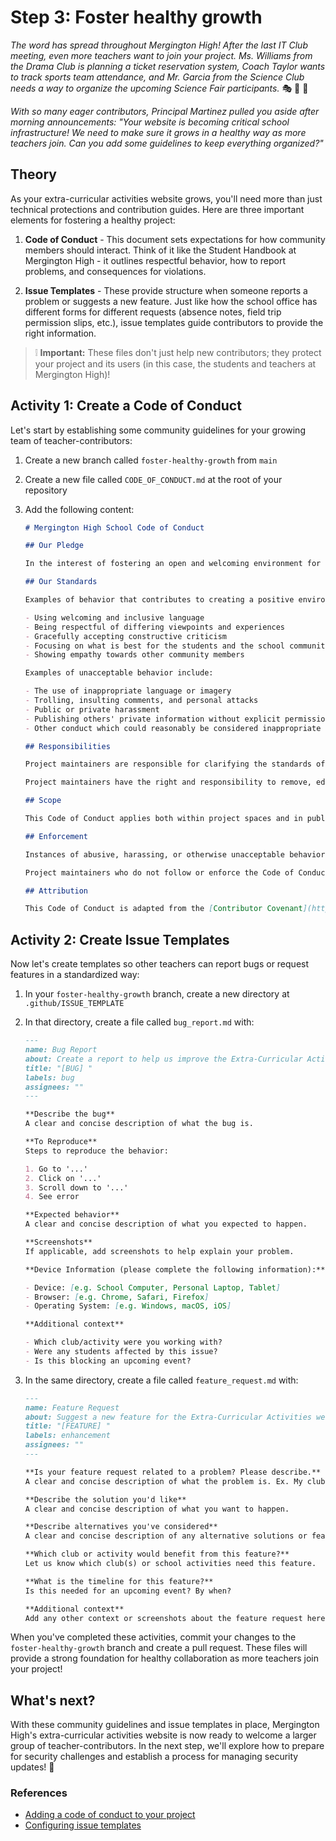 # Step 3: Foster healthy growth

_The word has spread throughout Mergington High! After the last IT Club meeting, even more teachers want to join your project. Ms. Williams from the Drama Club is planning a ticket reservation system, Coach Taylor wants to track sports team attendance, and Mr. Garcia from the Science Club needs a way to organize the upcoming Science Fair participants._ 🎭 🏀 🔬

_With so many eager contributors, Principal Martinez pulled you aside after morning announcements: "Your website is becoming critical school infrastructure! We need to make sure it grows in a healthy way as more teachers join. Can you add some guidelines to keep everything organized?"_

## Theory

As your extra-curricular activities website grows, you'll need more than just technical protections and contribution guides. Here are three important elements for fostering a healthy project:

1. **Code of Conduct** - This document sets expectations for how community members should interact. Think of it like the Student Handbook at Mergington High - it outlines respectful behavior, how to report problems, and consequences for violations.

2. **Issue Templates** - These provide structure when someone reports a problem or suggests a new feature. Just like how the school office has different forms for different requests (absence notes, field trip permission slips, etc.), issue templates guide contributors to provide the right information.

> ❕ **Important:** These files don't just help new contributors; they protect your project and its users (in this case, the students and teachers at Mergington High)!

## Activity 1: Create a Code of Conduct

Let's start by establishing some community guidelines for your growing team of teacher-contributors:

1. Create a new branch called `foster-healthy-growth` from `main`
2. Create a new file called `CODE_OF_CONDUCT.md` at the root of your repository
3. Add the following content:

   ```markdown
   # Mergington High School Code of Conduct

   ## Our Pledge

   In the interest of fostering an open and welcoming environment for our school community, we as contributors and maintainers pledge to make participation in the Extra-Curricular Activities project a respectful and harassment-free experience for everyone.

   ## Our Standards

   Examples of behavior that contributes to creating a positive environment include:

   - Using welcoming and inclusive language
   - Being respectful of differing viewpoints and experiences
   - Gracefully accepting constructive criticism
   - Focusing on what is best for the students and the school community
   - Showing empathy towards other community members

   Examples of unacceptable behavior include:

   - The use of inappropriate language or imagery
   - Trolling, insulting comments, and personal attacks
   - Public or private harassment
   - Publishing others' private information without explicit permission
   - Other conduct which could reasonably be considered inappropriate in a school setting

   ## Responsibilities

   Project maintainers are responsible for clarifying the standards of acceptable behavior and are expected to take appropriate and fair corrective action in response to any instances of unacceptable behavior.

   Project maintainers have the right and responsibility to remove, edit, or reject comments, commits, code, issues, and other contributions that are not aligned to this Code of Conduct.

   ## Scope

   This Code of Conduct applies both within project spaces and in public spaces when an individual is representing the project or the school. Examples of representing the project include using an official project email address, posting via an official social media account, or acting as an appointed representative at an online or offline event.

   ## Enforcement

   Instances of abusive, harassing, or otherwise unacceptable behavior may be reported to the IT Club faculty advisor. All complaints will be reviewed and investigated promptly and fairly.

   Project maintainers who do not follow or enforce the Code of Conduct in good faith may face temporary or permanent repercussions as determined by the school administration.

   ## Attribution

   This Code of Conduct is adapted from the [Contributor Covenant](https://www.contributor-covenant.org), version 1.4, available at [https://www.contributor-covenant.org/version/1/4/code-of-conduct.html](https://www.contributor-covenant.org/version/1/4/code-of-conduct.html)
   ```

## Activity 2: Create Issue Templates

Now let's create templates so other teachers can report bugs or request features in a standardized way:

1. In your `foster-healthy-growth` branch, create a new directory at `.github/ISSUE_TEMPLATE`
2. In that directory, create a file called `bug_report.md` with:

   ```markdown
   ---
   name: Bug Report
   about: Create a report to help us improve the Extra-Curricular Activities website
   title: "[BUG] "
   labels: bug
   assignees: ""
   ---

   **Describe the bug**
   A clear and concise description of what the bug is.

   **To Reproduce**
   Steps to reproduce the behavior:

   1. Go to '...'
   2. Click on '...'
   3. Scroll down to '...'
   4. See error

   **Expected behavior**
   A clear and concise description of what you expected to happen.

   **Screenshots**
   If applicable, add screenshots to help explain your problem.

   **Device Information (please complete the following information):**

   - Device: [e.g. School Computer, Personal Laptop, Tablet]
   - Browser: [e.g. Chrome, Safari, Firefox]
   - Operating System: [e.g. Windows, macOS, iOS]

   **Additional context**

   - Which club/activity were you working with?
   - Were any students affected by this issue?
   - Is this blocking an upcoming event?
   ```

3. In the same directory, create a file called `feature_request.md` with:

   ```markdown
   ---
   name: Feature Request
   about: Suggest a new feature for the Extra-Curricular Activities website
   title: "[FEATURE] "
   labels: enhancement
   assignees: ""
   ---

   **Is your feature request related to a problem? Please describe.**
   A clear and concise description of what the problem is. Ex. My club needs a way to [...]

   **Describe the solution you'd like**
   A clear and concise description of what you want to happen.

   **Describe alternatives you've considered**
   A clear and concise description of any alternative solutions or features you've considered.

   **Which club or activity would benefit from this feature?**
   Let us know which club(s) or school activities need this feature.

   **What is the timeline for this feature?**
   Is this needed for an upcoming event? By when?

   **Additional context**
   Add any other context or screenshots about the feature request here.
   ```

When you've completed these activities, commit your changes to the `foster-healthy-growth` branch and create a pull request. These files will provide a strong foundation for healthy collaboration as more teachers join your project!

## What's next?

With these community guidelines and issue templates in place, Mergington High's extra-curricular activities website is now ready to welcome a larger group of teacher-contributors. In the next step, we'll explore how to prepare for security challenges and establish a process for managing security updates! 🚀

### References

- [Adding a code of conduct to your project](https://docs.github.com/en/communities/setting-up-your-project-for-healthy-contributions/adding-a-code-of-conduct-to-your-project)
- [Configuring issue templates](https://docs.github.com/en/communities/using-templates-to-encourage-useful-issues-and-pull-requests/configuring-issue-templates-for-your-repository)
